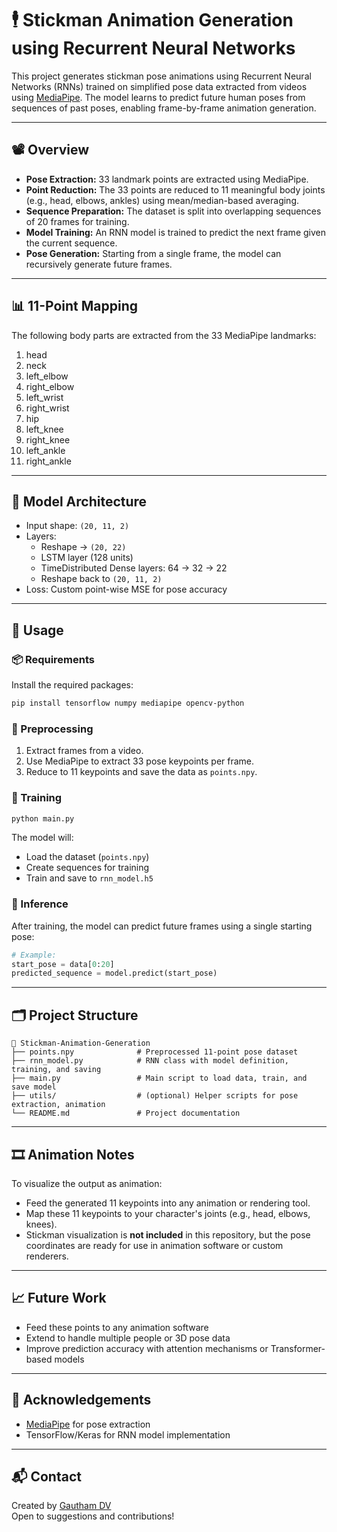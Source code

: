 # 🕴️ Stickman Animation Generation using Recurrent Neural Networks

This project generates stickman pose animations using Recurrent Neural Networks (RNNs) trained on simplified pose data extracted from videos using [MediaPipe](https://google.github.io/mediapipe/). The model learns to predict future human poses from sequences of past poses, enabling frame-by-frame animation generation.

---

## 📽️ Overview

- **Pose Extraction:** 33 landmark points are extracted using MediaPipe.
- **Point Reduction:** The 33 points are reduced to 11 meaningful body joints (e.g., head, elbows, ankles) using mean/median-based averaging.
- **Sequence Preparation:** The dataset is split into overlapping sequences of 20 frames for training.
- **Model Training:** An RNN model is trained to predict the next frame given the current sequence.
- **Pose Generation:** Starting from a single frame, the model can recursively generate future frames.

---

## 📊 11-Point Mapping

The following body parts are extracted from the 33 MediaPipe landmarks:

1.	head      
2.	neck       
3.	left_elbow 
4.	right_elbow 
5.	left_wrist  
6.	right_wrist 
7.	hip         
8.	left_knee   
9.	right_knee  
10.	left_ankle  
11.	right_ankle


---

## 🧠 Model Architecture

- Input shape: `(20, 11, 2)`
- Layers:
  - Reshape → `(20, 22)`
  - LSTM layer (128 units)
  - TimeDistributed Dense layers: 64 → 32 → 22
  - Reshape back to `(20, 11, 2)`
- Loss: Custom point-wise MSE for pose accuracy

---

## 🏃 Usage

### 📦 Requirements

Install the required packages:

```bash
pip install tensorflow numpy mediapipe opencv-python
```

### 🔁 Preprocessing

1. Extract frames from a video.
2. Use MediaPipe to extract 33 pose keypoints per frame.
3. Reduce to 11 keypoints and save the data as `points.npy`.

### 🧪 Training

```bash
python main.py
```

The model will:
- Load the dataset (`points.npy`)
- Create sequences for training
- Train and save to `rnn_model.h5`

### 🔮 Inference

After training, the model can predict future frames using a single starting pose:

```python
# Example:
start_pose = data[0:20]
predicted_sequence = model.predict(start_pose)
```

---

## 🗂️ Project Structure

```
📁 Stickman-Animation-Generation
├── points.npy              # Preprocessed 11-point pose dataset
├── rnn_model.py            # RNN class with model definition, training, and saving
├── main.py                 # Main script to load data, train, and save model
├── utils/                  # (optional) Helper scripts for pose extraction, animation
└── README.md               # Project documentation
```

---

## 🎞️ Animation Notes

To visualize the output as animation:
- Feed the generated 11 keypoints into any animation or rendering tool.
- Map these 11 keypoints to your character's joints (e.g., head, elbows, knees).
- Stickman visualization is **not included** in this repository, but the pose coordinates are ready for use in animation software or custom renderers.

---

## 📈 Future Work

- Feed these points to any animation software
- Extend to handle multiple people or 3D pose data
- Improve prediction accuracy with attention mechanisms or Transformer-based models

---

## 🙌 Acknowledgements

- [MediaPipe](https://google.github.io/mediapipe/) for pose extraction
- TensorFlow/Keras for RNN model implementation

---

## 📬 Contact

Created by [Gautham DV](https://github.com/gauthamdv)  
Open to suggestions and contributions!
